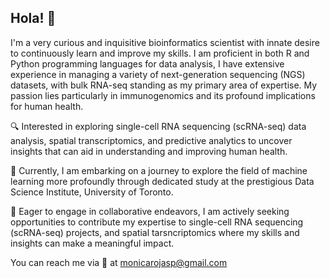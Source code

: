 ## Hola! 👋

I'm a very curious and inquisitive bioinformatics scientist with innate desire to continuously learn and improve my skills. I am proficient in both R and Python programming languages for data analysis, I have extensive experience in managing a variety of next-generation sequencing (NGS) datasets, with bulk RNA-seq standing as my primary area of expertise. My passion lies particularly in immunogenomics and its profound implications for human health.

:mag: Interested in exploring single-cell RNA sequencing (scRNA-seq) data analysis, spatial transcriptomics, and predictive analytics to uncover insights that can aid in understanding and improving human health.

🌱 Currently, I am embarking on a journey to explore the field of machine learning more profoundly through dedicated study at the prestigious Data Science Institute, University of Toronto.

👯 Eager to engage in collaborative endeavors, I am actively seeking opportunities to contribute my expertise to single-cell RNA sequencing (scRNA-seq) projects, and spatial tarsncriptomics where my skills and insights can make a meaningful impact.

You can reach me via 📧 at monicarojasp@gmail.com

<!--
**monicarojasp/monicarojasp** is a ✨ _special_ ✨ repository because its `README.md` (this file) appears on your GitHub profile.

Here are some ideas to get you started:

- 🔭 I’m currently working on ...
- 🌱 I’m currently learning ...
- 👯 I’m looking to collaborate on ...
- 🤔 I’m looking for help with ...
- 💬 Ask me about ...
- 📫 How to reach me: ...
- 😄 Pronouns: ...
- ⚡ Fun fact: ...
-->
